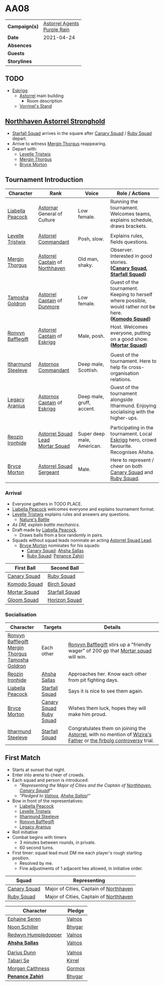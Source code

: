 # AA08

|||
| --- | --- |
| **Campaign(s)** | [Astorrel Agents](../campaigns/astorrel-agents/astorrel-agents.md)<br />[Purple Rain](../campaigns/purple-rain/purple-rain.md) | session.2
| **Date** | 2021-04-24 |
| **Absences** | |
| **Guests** | |
| **Storylines** | |

## TODO

- [Eskrigg](../places/cities/eskrigg.md)
  - [Astorrel](../organisations/astorrel/astorrel.md) main building
    - Room description
  - [Vorrinel's Stand](../places/buildings/vorrinels-stand.md)

## [Northhaven Astorrel Stronghold](../places/strongholds/northhaven-astorrel-stronghold.md)

- [Starfall Squad](../organisations/astorrel/squads/starfall-squad.md) arrives in the square after [Canary Squad](../organisations/astorrel/squads/canary-squad.md) / [Ruby Squad](../organisations/astorrel/squads/ruby-squad.md) depart.
- Arrive to witness [Mergin Thorgus](../characters/mergin-thorgus.md) reappearing.
- Depart with:
  - [Levelle Tristwix](../characters/levelle-tristwix.md)
  - [Mergin Thorgus](../characters/mergin-thorgus.md)
  - [Bryce Morton](../characters/bryce-morton.md)

## Tournament Introduction

| Character | Rank | Voice | Role / Actions |
| --- | --- | --- | --- |
| [Liabella Peacock](../characters/liabella-peacock.md) | [Astornar](../organisations/astornar.md) General of Culture | Low female. | Running the tournament.<br />Welcomes teams, explains schedule, draws brackets. |
||
| [Levelle Tristwix](../characters/levelle-tristwix.md) | [Astorrel Commandant](../organisations/astorrel/ranks/astorrel-commandant.md) | Posh, slow. | Explains rules, fields questions. |
| [Mergin Thorgus](../characters/mergin-thorgus.md) | [Astorrel Captain](../organisations/astorrel/ranks/astorrel-captain.md) of [Northhaven](../places/cities/northhaven.md) | Old man, shaky. | Observer. Interested in good stories.<br />**([Canary Squad](../organisations/astorrel/squads/canary-squad.md), [Starfall Squad](../organisations/astorrel/squads/starfall-squad.md))** |
| [Tamosha Goldron](../characters/tamosha-goldron.md) | [Astorrel Captain](../organisations/astorrel/ranks/astorrel-captain.md) of [Dunmore](../places/cities/dunmore.md) | Low female. | Guest of the tournament. Keeping to herself where possible, would rather not be here.<br />**([Komodo Squad](../organisations/astorrel/squads/komodo-squad.md))** |
| [Ronvyn Bafflegift](../characters/ronvyn-bafflegift.md) | [Astorrel Captain](../organisations/astorrel/ranks/astorrel-captain.md) of [Eskrigg](../places/cities/eskrigg.md) | Male, posh. | Host. Welcomes everyone, putting on a good show.<br />**([Mortar Squad](../organisations/astorrel/squads/mortar-squad.md))** |
||
| [Itharmund Steeleye](../characters/itharmund-steeleye.md) | [Astornox Commandant](../organisations/astornox/ranks/astornox-commandant.md) | Deep male, Scottish. | Guest of the tournament. Here to help fix cross-organisation relations. |
| [Legacy Aranius](../characters/legacy-aranius.md) | [Astornox Captain](../organisations/astornox/ranks/astornox-captain.md) of [Eskrigg](../places/cities/eskrigg.md) | Deep male, gruff, accent. | Guest of the tournament alongside Itharmund. Enjoying socialising with the higher-ups. |
||
| [Reozin Ironhide](../characters/reozin-ironhide.md) | [Astorrel Squad Lead](../organisations/astorrel/ranks/astorrel-squad-lead.md)<br />[Mortar Squad](../organisations/astorrel/squads/mortar-squad.md) | Super deep male, American. | Participating in the tournament. Local [Eskrigg](../places/cities/eskrigg.md) hero, crowd favourite. Recognises Ahsha. |
| [Bryce Morton](../characters/bryce-morton.md) | [Astorrel Squad Sergeant](../organisations/astorrel/ranks/astorrel-squad-sergeant.md) | Male. | Here to represent / cheer on both [Canary Squad](../organisations/astorrel/squads/canary-squad.md) and [Ruby Squad](../organisations/astorrel/squads/ruby-squad.md). |

### Arrival

- Everyone gathers in TODO PLACE.
- [Liabella Peacock](../characters/liabella-peacock.md) welcomes everyone and explains tournament format.
- [Levelle Tristwix](../characters/levelle-tristwix.md) explains rules and answers any questions.
  - [Nature's Battle](../storylines/natures-battle.md)
- _As DM, explain battle mechanics._
- Draft made by [Liabella Peacock](../characters/liabella-peacock.md).
  - Draws balls from a box randomly in pairs.
- Squads without squad leads nominate an acting [Astorrel Squad Lead](../organisations/astorrel/ranks/astorrel-squad-lead.md).
  - [Bryce Morton](../characters/bryce-morton.md) nominates for his squads:
    - [Canary Squad](../organisations/astorrel/squads/canary-squad.md): [Ahsha Sallas](../characters/ahsha-sallas.md)
    - [Ruby Squad](../organisations/astorrel/squads/ruby-squad.md): [Penance Zahiri](../characters/penance-zahiri.md)

| First Ball | Second Ball |
| --- | --- |
| [Canary Squad](../organisations/astorrel/squads/canary-squad.md) | [Ruby Squad](../organisations/astorrel/squads/ruby-squad.md) |
| [Komodo Squad](../organisations/astorrel/squads/komodo-squad.md) | [Birch Squad](../organisations/astorrel/squads/birch-squad.md) |
| [Mortar Squad](../organisations/astorrel/squads/mortar-squad.md) | [Starfall Squad](../organisations/astorrel/squads/starfall-squad.md) |
| [Gloom Squad](../organisations/astorrel/squads/gloom-squad.md) | [Horizon Squad](../organisations/astorrel/squads/horizon-squad.md) |

### Socialisation

| Character | Targets | Details |
| --- | --- | --- |
| [Ronvyn Bafflegift](../characters/ronvyn-bafflegift.md)<br />[Mergin Thorgus](../characters/mergin-thorgus.md)<br />[Tamosha Goldron](../characters/tamosha-goldron.md) | Each other | [Ronvyn Bafflegift](../characters/ronvyn-bafflegift.md) stirs up a "friendly wager" of 200 gp that [Mortar squad](../organisations/astorrel/squads/mortar-squad.md) will win. |
| [Reozin Ironhide](../characters/reozin-ironhide.md) | [Ahsha Sallas](../characters/ahsha-sallas.md) | Approaches her. Know each other from pit fighting days. |
| [Liabella Peacock](../characters/liabella-peacock.md) | [Starfall Squad](../organisations/astorrel/squads/starfall-squad.md) | Says it is nice to see them again. |
| [Bryce Morton](../characters/bryce-morton.md) | [Canary Squad](../organisations/astorrel/squads/canary-squad.md)<br />[Ruby Squad](../organisations/astorrel/squads/ruby-squad.md) | Wishes them luck, hopes they will make him proud. |
| [Itharmund Steeleye](../characters/itharmund-steeleye.md) | [Starfall Squad](../organisations/astorrel/squads/starfall-squad.md) | Congratulates them on joining the [Astorrel](../organisations/astorrel/astorrel.md), with no mention of [Wizira's Father](../characters/wiziras-father.md) or [the firbolg controversy](../storylines/the-firbolg-controversy.md) trial. |

## First Match

- Starts at sunset that night.
- Enter into arena to cheer of crowds.
- Each squad and person is introduced:
  - _"Representing the Major of Cities and the Captain of [Northhaven](../places/cities/northhaven.md), [Canary Squad](../organisations/astorrel/squads/canary-squad.md)!"_
  - _"Pledged to [Valnos](../gods/deities/valnos.md), [Ahsha Sallas](../characters/ahsha-sallas.md)!"_
- Bow in front of the representatives:
  - [Liabella Peacock](../characters/liabella-peacock.md)
  - [Levelle Tristwix](../characters/levelle-tristwix.md)
  - [Itharmund Steeleye](../characters/itharmund-steeleye.md)
  - [Ronvyn Bafflegift](../characters/ronvyn-bafflegift.md)
  - [Legacy Aranius](../characters/legacy-aranius.md)
- Roll initiative
- Combat begins with timers
  - 3 minutes between rounds, in private.
  - 60 second turns.
- First timer: squad lead must DM me each player's rough starting position.
  - Resolved by me.
  - Fine adjustments of 1 adjacent hex allowed, in initiative order.

| Squad | Representing |
| --- | --- |
| [Canary Squad](../organisations/astorrel/squads/canary-squad.md) | Major of Cities, Captain of [Northhaven](../places/cities/northhaven.md) |
| [Ruby Squad](../organisations/astorrel/squads/ruby-squad.md) | Major of Cities, Captain of [Northhaven](../places/cities/northhaven.md) |

| Character | Pledge |
| --- | --- |
| [Ephaine Seren](../characters/ephaine-seren.md) | [Valnos](../gods/deities/valnos.md) |
| [Noon Schiller](../characters/noon-schiller.md) | [Bhygar](../gods/deities/bhygar.md) |
| [Redwyn Humpledopper](../characters/redwyn-humpledopper.md) | [Valnos](../gods/deities/valnos.md) |
| **[Ahsha Sallas](../characters/ahsha-sallas.md)** | [Valnos](../gods/deities/valnos.md) |
||
| [Darius Dunn](../characters/darius-dunn.md) | [Valnos](../gods/deities/valnos.md) |
| [Tabari Se](../characters/tabari-se.md) | [Kirrel](../gods/deities/kirrel.md) |
| [Morgan Caithness](../characters/morgan-caithness.md) | [Gormox](../gods/deities/gormox.md) |
| **[Penance Zahiri](../characters/penance-zahiri.md)** | [Bhygar](../gods/deities/bhygar.md) |
